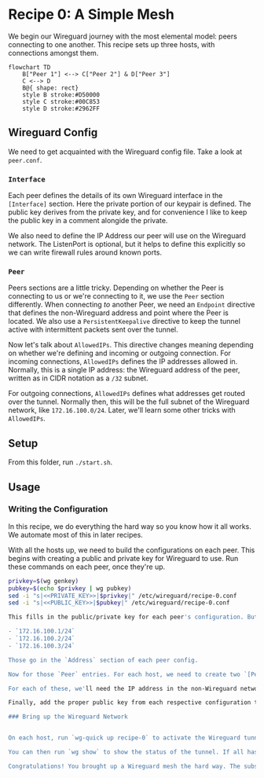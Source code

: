 # Recipe 0: A Simple Mesh

We begin our Wireguard journey with the most elemental model: peers connecting to one another. This recipe sets up three hosts, with connections amongst them.

```mermaid
flowchart TD
    B["Peer 1"] <--> C["Peer 2"] & D["Peer 3"]
    C <--> D
    B@{ shape: rect}
    style B stroke:#D50000
    style C stroke:#00C853
    style D stroke:#2962FF
```

## Wireguard Config

We need to get acquainted with the Wireguard config file. Take a look at `peer.conf`. 

### `Interface`

Each peer defines the details of its own Wireguard interface in the `[Interface]` section. Here the private portion of our keypair is defined. The public key derives from the private key, and for convenience I like to keep the public key in a comment alongide the private.

We also need to define the IP Address our peer will use on the Wireguard network. The ListenPort is optional, but it helps to define this explicitly so we can write firewall rules around known ports.

### `Peer`

Peers sections are a little tricky. Depending on whether the Peer is connecting to us or we're connecting to it, we use the `Peer` section differently. When connecting _to_ another Peer, we need an `Endpoint` directive that defines the non-Wireguard address and point where the Peer is located. We also use a `PersistentKeepalive` directive to keep the tunnel active with intermittent packets sent over the tunnel.

Now let's talk about `AllowedIPs`. This directive changes meaning depending on whether we're defining and incoming or outgoing connection. For incoming connections, `AllowedIPs` defines the IP addresses allowed in. Normally, this is a single IP address: the Wireguard address of the peer, written as in CIDR notation as a `/32` subnet.

For outgoing connections, `AllowedIPs` defines what addresses get routed over the tunnel. Normally then, this will be the full subnet of the Wireguard network, like `172.16.100.0/24`. Later, we'll learn some other tricks with `AllowedIPs`.

## Setup

From this folder, run `./start.sh`.

## Usage

### Writing the Configuration

In this recipe, we do everything the hard way so you know how it all works. We automate most of this in later recipes.

With all the hosts up, we need to build the configurations on each peer. This begins with creating a public and private key for Wireguard to use. Run these commands on each peer, once they're up.

```bash
privkey=$(wg genkey)
pubkey=$(echo $privkey | wg pubkey)
sed -i "s|<<PRIVATE_KEY>>|$privkey|" /etc/wireguard/recipe-0.conf
sed -i "s|<<PUBLIC_KEY>>|$pubkey|" /etc/wireguard/recipe-0.conf

This fills in the public/private key for each peer's configuration. But we're not finished. We also need to decide on IP addresses for each. I'd use the `172.16.100.0/24` subnet. So our IP addresses could be:

- `172.16.100.1/24`
- `172.16.100.2/24`
- `172.16.100.3/24`

Those go in the `Address` section of each peer config.

Now for those `Peer` entries. For each host, we need to create two `[Peer]` entries. Peer 1 needs 2 and 3; Peer 2 needs 1 and 3; and Peer 3 needs 1 and 2. 

For each of these, we'll need the IP address in the non-Wireguard network for our `Endpoint` field. Use `ip address show` (or `ip a s` for short) to get those addresses. 

Finally, add the proper public key from each respective configuration to the appropriate `Peer` entry for all the configuration files. Save all these files and quit back to the containers' terminal prompts.

### Bring up the Wireguard Network


On each host, run `wg-quick up recipe-0` to activate the Wireguard tunnel.

You can then run `wg show` to show the status of the tunnel. If all has gone according to plan, you should have three hosts each showing two connections to other peers. You should also be able to ping those `172.16.100.0/24` addresses.

Congratulations! You brought up a Wireguard mesh the hard way. The subsequent recipes automate a lot of the busywork now that you've had exposure to the concepts.

